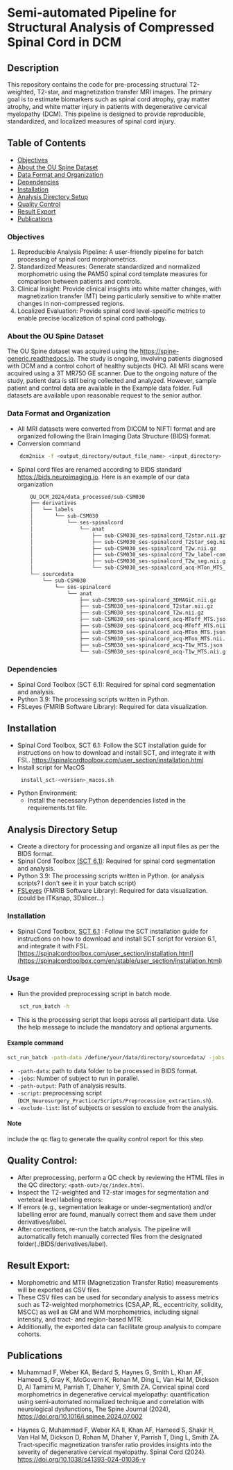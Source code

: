 # Semi-automated Pipeline for Structural Analysis of Compressed Spinal Cord in DCM

## Description

This repository contains the code for pre-processing structural T2-weighted, T2-star, and magnetization transfer MRI images. The primary goal is to estimate biomarkers such as spinal cord atrophy, gray matter atrophy, and white matter injury in patients with degenerative cervical myelopathy (DCM). This pipeline is designed to provide reproducible, standardized, and localized measures of spinal cord injury.
## Table of Contents
- [Objectives](#objectives)
- [About the OU Spine Dataset](#about-the-ou-spine-dataset)
- [Data Format and Organization](#data-format-and-organization)
- [Dependencies](#dependencies)
- [Installation](#installation)
- [Analysis Directory Setup](#analysis-directory-setup)
- [Quality Control](#quality-control)
- [Result Export](#result-export)
- [Publications](#publications)


### Objectives

1. Reproducible Analysis Pipeline: A user-friendly pipeline for batch processing of spinal cord morphometrics.
2. Standardized Measures: Generate standardized and normalized morphometric using the PAM50 spinal cord template measures for comparison between patients and controls.
3. Clinical Insight: Provide clinical insights into white matter changes, with magnetization transfer (MT) being particularly sensitive to white matter changes in non-compressed regions.
4. Localized Evaluation: Provide spinal cord level-specific metrics to enable precise localization of spinal cord pathology.

### About the OU Spine Dataset

The OU Spine dataset was acquired using the https://spine-generic.readthedocs.io. The study is ongoing, involving patients diagnosed with DCM and a control cohort of healthy subjects (HC). All MRI scans were acquired using a 3T MR750 GE scanner.
Due to the ongoing nature of the study, patient data is still being collected and analyzed. However, sample patient and control data are available in the Example data folder. Full datasets are available upon reasonable request to the senior author.

### Data Format and Organization
- All MRI datasets were converted from DICOM to NIFTI format and are organized following the Brain Imaging Data Structure (BIDS) format.
- Conversion command
 ```bash
     dcm2niix -f <output_directory/output_file_name> <input_directory> 
  ```
- Spinal cord files are renamed according to BIDS standard https://bids.neuroimaging.io.
Here is an example of our data organization
    ```bash
        OU_DCM_2024/data_processed/sub-CSM030
        ├── derivatives
        │   └── labels
        │       └── sub-CSM030
        │           └── ses-spinalcord
        │               └── anat
        │                   ├── sub-CSM030_ses-spinalcord_T2star.nii.gz
        │                   ├── sub-CSM030_ses-spinalcord_T2star_seg.nii.gz
        │                   ├── sub-CSM030_ses-spinalcord_T2w.nii.gz
        │                   ├── sub-CSM030_ses-spinalcord_T2w_label-compression-manual.nii.gz
        │                   ├── sub-CSM030_ses-spinalcord_T2w_seg.nii.gz
        │                   └── sub-CSM030_ses-spinalcord_acq-MTon_MTS_seg.nii.gz
        └── sourcedata
            └── sub-CSM030
                └── ses-spinalcord
                    └── anat
                        ├── sub-CSM030_ses-spinalcord_3DMAGiC.nii.gz
                        ├── sub-CSM030_ses-spinalcord_T2star.nii.gz
                        ├── sub-CSM030_ses-spinalcord_T2w.nii.gz
                        ├── sub-CSM030_ses-spinalcord_acq-MToff_MTS.json
                        ├── sub-CSM030_ses-spinalcord_acq-MToff_MTS.nii.gz
                        ├── sub-CSM030_ses-spinalcord_acq-MTon_MTS.json
                        ├── sub-CSM030_ses-spinalcord_acq-MTon_MTS.nii.gz
                        ├── sub-CSM030_ses-spinalcord_acq-T1w_MTS.json
                        └── sub-CSM030_ses-spinalcord_acq-T1w_MTS.nii.gz
    ```
### Dependencies
- Spinal Cord Toolbox (SCT 6.1): Required for spinal cord segmentation and analysis.
- Python 3.9: The processing scripts written in Python.
- FSLeyes (FMRIB Software Library): Required for data visualization.

## Installation
- Spinal Cord Toolbox, SCT 6.1: Follow the SCT installation guide for instructions on how to download and install SCT, and integrate it with FSL. https://spinalcordtoolbox.com/user_section/installation.html
- Install script for MacOS
    ```bash
     install_sct-<version>_macos.sh
    ```
- Python Environment:
    - Install the necessary Python dependencies listed in the requirements.txt file.

## Analysis Directory Setup
- Create a directory for processing and organize all input files as per the BIDS format.
- Spinal Cord Toolbox [(SCT 6.1)](https://github.com/spinalcordtoolbox/spinalcordtoolbox/releases/tag/6.1): Required   for spinal cord segmentation and analysis.
 - Python 3.9: The processing scripts written in Python. (or analysis scripts? I don't see it in your batch script)
 - [FSLeyes](https://open.win.ox.ac.uk/pages/fsl/fsleyes/fsleyes/userdoc/install.html) (FMRIB Software Library): Required for data visualization. (could be ITKsnap, 3Dslicer...)

 ### Installation
 - Spinal Cord Toolbox, [SCT 6.1](https://github.com/spinalcordtoolbox/spinalcordtoolbox/releases/tag/6.1) : Follow the SCT installation guide for instructions on how to download and install SCT script for version 6.1, and integrate it with FSL. [https://spinalcordtoolbox.com/user_section/installation.html](https://spinalcordtoolbox.com/en/stable/user_section/installation.html)


### Usage
- Run the provided preprocessing script in batch mode.
```bash
    sct_run_batch -h
```
- This is the processing script that loops across all participant data. Use the help message to include the mandatory and optional arguments.

#### Example command
```bash
sct_run_batch -path-data /define/your/data/directory/sourcedata/ -jobs 50 -path-output /define/your/analysis/folder -script /specify/your/code/location/Preprocession_extraction.sh -exclude-list [ ses-brain ]
```
 - `-path-data`: path to data folder to be processed in BIDS format.
 - `-jobs`: Number of subject to run in parallel.
 - `-path-output`: Path of analysis results.
 - `-script`: preprocessing script (`DCM_Neurosurgery_Practice/Scripts/Preprocession_extraction.sh`).
 - `-exclude-list`: list of subjects or session to exclude from the analysis.
 #### Note
 include the qc flag to generate the quality control report for this step


## Quality Control:
- After preprocessing, perform a QC check by reviewing the HTML files in the QC directory: `<path-out>/qc/index.html`.
- Inspect the T2-weighted and T2-star images for segmentation and vertebral level labeling errors:
- If errors (e.g., segmentation leakage or under-segmentation) and/or labelling error are found, manually correct them and save them under derivatives/label.
- After corrections, re-run the batch analysis. The pipeline will automatically fetch manually corrected files from the designated folder(./BIDS/derivatives/label).
## Result Export:
- Morphometric and MTR (Magnetization Transfer Ratio) measurements will be exported as CSV files.
- These CSV files can be used for secondary analysis to assess metrics such as  T2-weighted morphometrics (CSA,AP, RL, eccentricity, solidity, MSCC) as well as GM and WM morphometrics, including signal intensity, and tract- and region-based MTR.
- Additionally, the exported data can facilitate group analysis to compare cohorts.

## Publications

- Muhammad F, Weber KA, Bédard S, Haynes G, Smith L, Khan AF, Hameed S, Gray K, McGovern K, Rohan M, Ding L, Van Hal M, Dickson D, Al Tamimi M, Parrish T, Dhaher Y, Smith ZA. Cervical spinal cord morphometrics in degenerative cervical myelopathy: quantification using semi-automated normalized technique and correlation with neurological dysfunctions, The Spine Journal (2024), https://doi.org/10.1016/j.spinee.2024.07.002

- Haynes G, Muhammad F, Weber KA II, Khan AF, Hameed S, Shakir H, Van Hal M, Dickson D, Rohan M, Dhaher Y, Parrish T, Ding L, Smith ZA. Tract-specific magnetization transfer ratio provides insights into the severity of degenerative cervical myelopathy. Spinal Cord (2024). https://doi.org/10.1038/s41393-024-01036-y




